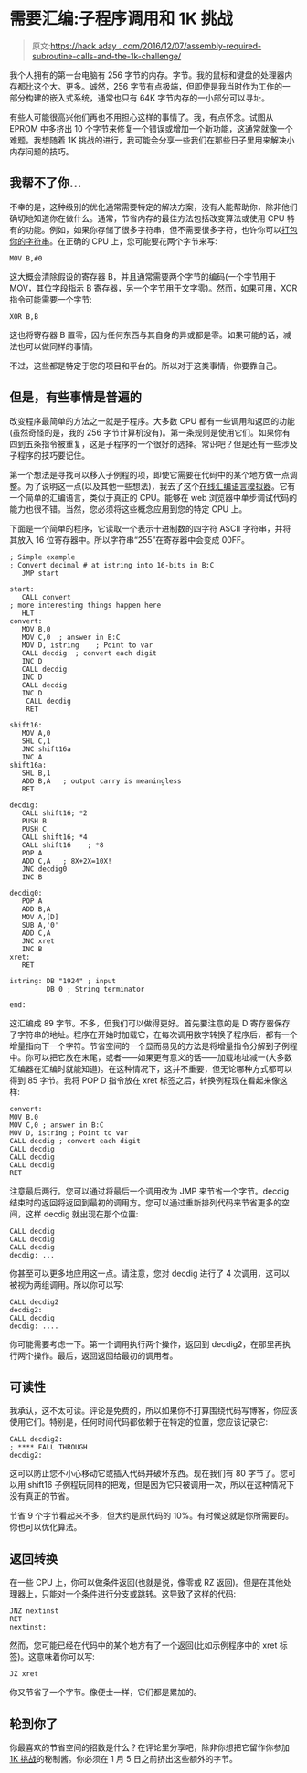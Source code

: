 # 需要汇编:子程序调用和 1K 挑战

> 原文:[https://hack aday . com/2016/12/07/assembly-required-subroutine-calls-and-the-1k-challenge/](https://hackaday.com/2016/12/07/assembly-required-subroutine-calls-and-the-1k-challenge/)

我个人拥有的第一台电脑有 256 字节的内存。字节。我的鼠标和键盘的处理器内存都比这个大。更多。诚然，256 字节有点极端，但即使是我当时作为工作的一部分构建的嵌入式系统，通常也只有 64K 字节内存的一小部分可以寻址。

有些人可能很高兴他们再也不用担心这样的事情了。我，有点怀念。试图从 EPROM 中多挤出 10 个字节来修复一个错误或增加一个新功能，这通常就像一个难题。我想随着 1K 挑战的进行，我可能会分享一些我们在那些日子里用来解决小内存问题的技巧。

## 我帮不了你…

不幸的是，这种级别的优化通常需要特定的解决方案，没有人能帮助你，除非他们确切地知道你在做什么。通常，节省内存的最佳方法包括改变算法或使用 CPU 特有的功能。例如，如果你存储了很多字符串，但不需要很多字符，也许你可以[打包你的字符串](https://hackaday.com/2016/11/22/squoze-your-data/)。在正确的 CPU 上，您可能要花两个字节来写:

```
MOV B,#0
```

这大概会清除假设的寄存器 B，并且通常需要两个字节的编码(一个字节用于 MOV，其位字段指示 B 寄存器，另一个字节用于文字零)。然而，如果可用，XOR 指令可能需要一个字节:

```
XOR B,B
```

这也将寄存器 B 置零，因为任何东西与其自身的异或都是零。如果可能的话，减法也可以做同样的事情。

不过，这些都是特定于您的项目和平台的。所以对于这类事情，你要靠自己。

## 但是，有些事情是普遍的

改变程序最简单的方法之一就是子程序。大多数 CPU 都有一些调用和返回的功能(虽然奇怪的是，我的 256 字节计算机没有)。第一条规则是使用它们。如果你有四到五条指令被重复，这是子程序的一个很好的选择。常识吧？但是还有一些涉及子程序的技巧要记住。

第一个想法是寻找可以移入子例程的项，即使它需要在代码中的某个地方做一点调整。为了说明这一点(以及其他一些想法)，我去了这个[在线汇编语言模拟器](https://schweigi.github.io/assembler-simulator/)。它有一个简单的汇编语言，类似于真正的 CPU。能够在 web 浏览器中单步调试代码的能力也很不错。当然，您必须将这些概念应用到您的特定 CPU 上。

下面是一个简单的程序，它读取一个表示十进制数的四字符 ASCII 字符串，并将其放入 16 位寄存器中。所以字符串“255”在寄存器中会变成 00FF。

```
; Simple example
; Convert decimal # at istring into 16-bits in B:C
   JMP start

start:
   CALL convert
; more interesting things happen here
   HLT
convert:
   MOV B,0
   MOV C,0  ; answer in B:C
   MOV D, istring    ; Point to var
   CALL decdig  ; convert each digit
   INC D
   CALL decdig
   INC D
   CALL decdig
   INC D
    CALL decdig
    RET

shift16:
   MOV A,0
   SHL C,1
   JNC shift16a
   INC A
shift16a:
   SHL B,1
   ADD B,A   ; output carry is meaningless
   RET

decdig:
   CALL shift16; *2
   PUSH B
   PUSH C
   CALL shift16; *4
   CALL shift16    ; *8
   POP A
   ADD C,A   ; 8X+2X=10X!
   JNC decdig0
   INC B

decdig0:
   POP A
   ADD B,A
   MOV A,[D]
   SUB A,'0'
   ADD C,A
   JNC xret
   INC B
xret:
   RET

istring: DB "1924" ; input
         DB 0 ; String terminator

end:
```

这汇编成 89 字节。不多，但我们可以做得更好。首先要注意的是 D 寄存器保存了字符串的地址。程序在开始时加载它，在每次调用数字转换子程序后，都有一个增量指向下一个字符。节省空间的一个显而易见的方法是将增量指令分解到子例程中。你可以把它放在末尾，或者——如果更有意义的话——加载地址减一(大多数汇编器在汇编时就能知道)。在这种情况下，这并不重要，但无论哪种方式都可以得到 85 字节。我将 POP D 指令放在 xret 标签之后，转换例程现在看起来像这样:

```
convert:
MOV B,0
MOV C,0 ; answer in B:C
MOV D, istring ; Point to var
CALL decdig ; convert each digit
CALL decdig
CALL decdig
CALL decdig
RET
```

注意最后两行。您可以通过将最后一个调用改为 JMP 来节省一个字节。decdig 结束时的返回将返回到最初的调用方。您可以通过重新排列代码来节省更多的空间，这样 decdig 就出现在那个位置:

```
CALL decdig
CALL decdig
CALL decdig
decdig: ...
```

你甚至可以更多地应用这一点。请注意，您对 decdig 进行了 4 次调用，这可以被视为两组调用。所以你可以写:

```
CALL decdig2
decdig2:
CALL decdig
decdig: ....
```

你可能需要考虑一下。第一个调用执行两个操作，返回到 decdig2，在那里再执行两个操作。最后，返回返回给最初的调用者。

## 可读性

我承认，这不太可读。评论是免费的，所以如果你不打算围绕代码写博客，你应该使用它们。特别是，任何时间代码都依赖于在特定的位置，您应该记录它:

```
CALL decdig2:
; **** FALL THROUGH
decdig2:
```

这可以防止您不小心移动它或插入代码并破坏东西。现在我们有 80 字节了。您可以用 shift16 子例程玩同样的把戏，但是因为它只被调用一次，所以在这种情况下没有真正的节省。

节省 9 个字节看起来不多，但大约是原代码的 10%。有时候这就是你所需要的。你也可以优化算法。

## 返回转换

在一些 CPU 上，你可以做条件返回(也就是说，像零或 RZ 返回)。但是在其他处理器上，只能对一个条件进行分支或跳转。这导致了这样的代码:

```
JNZ nextinst
RET
nextinst:
```

然而，您可能已经在代码中的某个地方有了一个返回(比如示例程序中的 xret 标签)。这意味着你可以写:

```
JZ xret
```

你又节省了一个字节。像便士一样，它们都是累加的。

## 轮到你了

你最喜欢的节省空间的招数是什么？在评论里分享吧，除非你想把它留作你参加 [1K 挑战](https://hackaday.io/contest/18215-the-1kb-challenge)的秘制酱。你必须在 1 月 5 日之前挤出这些额外的字节。